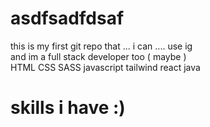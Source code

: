 # asdfsadfdsaf
this is my first git repo that ... i can .... use ig
<br>
and im a full stack developer too ( maybe )
<br>
HTML
CSS 
SASS
javascript
tailwind
react
java

# skills i have :)
